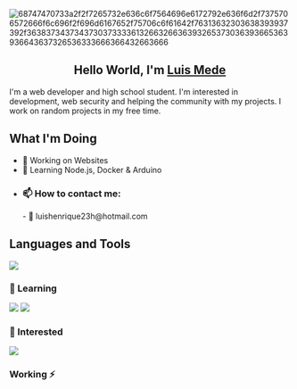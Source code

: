 
![68747470733a2f2f7265732e636c6f7564696e6172792e636f6d2f7375706572666f6c696f2f696d6167652f75706c6f61642f76313632303638393937392f3638373437343730373333613266326636393265373036393665363936643637326536333666366432663666](https://github.com/user-attachments/assets/78ad8063-9916-4be3-8f31-5cef5287a775)


<h2 align="center">Hello World, I'm <a href="https://github.com/luismede">Luis Mede</a></h2>
I'm a web developer and high school student. I'm interested in development, web security and helping the community with my projects. I work on random projects in my free time.

## What I'm Doing

- 🔭 Working on Websites
- 🌱 Learning Node.js, Docker & Arduino 
-  <h3>📫 How to contact me: </h3>
     -  📩 luishenrique23h@hotmail.com




## Languages and Tools

<a href="https://github.com/luismede"><img src="https://skillicons.dev/icons?i=vscode,figma,linux,git,firebase,docker,html,css,js,nodejs,python"></a>

### 🌱 Learning
<p align="left"> <a href="https://github.com/luismede"><img src="https://skillicons.dev/icons?i=nodejs,react,typescript"></a> <a href="https://github.com/luismede/arduino"> <img src="https://skillicons.dev/icons?i=arduino"></a></p>

### 👀 Interested
<p align="left"> <a href="https://github.com/luismede"><img src="https://skillicons.dev/icons?i=golang"></a></p>

<h3> Working ⚡</h3></br>

